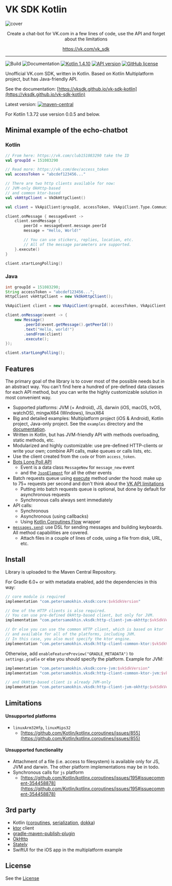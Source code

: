 # VK SDK Kotlin
![cover](docs/images/cover.png)

<p align="center">Create a chat-bot for VK.com in a few lines of code, use the API and forget about the limitations</p>
<p align="center"><a href="https://vk.com/vk_sdk">https://vk.com/vk_sdk</a></p>

---

![Build](https://github.com/vksdk/vk-sdk-kotlin/workflows/Release/badge.svg) ![Documentation](https://github.com/vksdk/vk-sdk-kotlin/workflows/Documentation/badge.svg) [![Kotlin 1.4.10](https://img.shields.io/badge/Kotlin-1.4.10-blue.svg?style=flat)](http://kotlinlang.org) [![API version](https://img.shields.io/badge/API%20version-5.103+-blue?style=flat&logo=vk&logoColor=white)](https://vk.com/dev/versions)
[![GitHub license](https://img.shields.io/badge/License-MIT-yellow.svg?style=flat)](https://github.com/vksdk/vk-sdk-kotlin/blob/master/LICENSE)

Unofficial VK.com SDK, written in Kotlin.
Based on Kotlin Multiplatform project, but has Java-friendly API.

See the documentation: [https://vksdk.github.io/vk-sdk-kotlin](https://vksdk.github.io/vk-sdk-kotlin)

Latest version:  [![maven-central](https://img.shields.io/badge/Maven%20Central-0.0.7-yellowgreen?style=flat)](https://search.maven.org/search?q=g:com.petersamokhin.vksdk)

For Kotlin 1.3.72 use version 0.0.5 and below.

## Minimal example of the echo-chatbot

### Kotlin
```kotlin
// From here: https://vk.com/club151083290 take the ID
val groupId = 151083290

// Read more: https://vk.com/dev/access_token
val accessToken = "abcdef123456..."

// There are two http clients available for now: 
// JVM-only OkHttp-based
// and common ktor-based
val vkHttpClient = VkOkHttpClient()

val client = VkApiClient(groupId, accessToken, VkApiClient.Type.Community, VkSettings(vkHttpClient))

client.onMessage { messageEvent ->
    client.sendMessage {
        peerId = messageEvent.message.peerId
        message = "Hello, World!"

        // You can use stickers, replies, location, etc.
        // All of the message parameters are supported.
    }.execute()
}

client.startLongPolling()
```

### Java
```java
int groupId = 151083290;
String accessToken = "abcdef123456...";
HttpClient vkHttpClient = new VkOkHttpClient();

VkApiClient client = new VkApiClient(groupId, accessToken, VkApiClient.Type.Community, new VkSettings(vkHttpClient));

client.onMessage(event -> {
    new Message()
        .peerId(event.getMessage().getPeerId())
        .text("Hello, world!")
        .sendFrom(client)
        .execute();
});

client.startLongPolling();
```

## Features
The primary goal of the library is to cover most of the possible needs but in an abstract way.
You can't find here a hundred of pre-defined data classes for each API method, but you can write the highly customizable solution in most convenient way.

- Supported platforms: JVM (+ Android), JS, darwin (iOS, macOS, tvOS, watchOS), mingwX64 (Windows), linuxX64
- Big and detailed examples: Multiplatform project (iOS & Android), Kotlin project, Java-only project. See the `examples` directory and the [documentation](https://vksdk.github.io/vk-sdk-kotlin/usage/).
- Written in Kotlin, but has JVM-friendly API with methods overloading, static methods, etc.
- Modularized and highly customizable: use pre-defined HTTP-clients or write your own; combine API calls, make queues or calls lists, etc.
- Use the client created from the `code` or from `access_token`.
- [Bots Long Poll API](https://vk.com/dev/bots_longpoll)
    - Event is a data class `MessageNew` for `message_new` event
    - and the [`JsonElement`](https://github.com/Kotlin/kotlinx.serialization) for all the other events
- Batch requests queue using [execute](https://vk.com/dev/execute) method under the hood: make up to 75+ requests per second and don't think about the [VK API limitations](https://vk.com/dev/api_requests?f=Limits%20and%20recommendations)
    - Putting into batch requests queue is optional, but done by default for asynchronous requests
    - Synchronous calls always sent immediately
- API calls:
    - Synchronous
    - Asynchronous (using callbacks)
    - Using [Kotlin Coroutines Flow](https://kotlinlang.org/docs/reference/coroutines/flow.html) wrapper
- [`messages.send`](https://vk.com/dev/messages.send): use DSL for sending messages and building keyboards. All method capabilities are covered.
    - Attach files in a couple of lines of code, using a file from disk, URL, etc.
  
## Install
Library is uploaded to the Maven Central Repository.

For Gradle 6.0+ or with metadata enabled, add the dependencies in this way:
```groovy
// core module is required
implementation "com.petersamokhin.vksdk:core:$vkSdkVersion"

// One of the HTTP clients is also required.
// You can use pre-defined OkHttp-based client, but only for JVM.
implementation "com.petersamokhin.vksdk:http-client-jvm-okhttp:$vkSdkVersion"

// Or else you can use the common HTTP client, which is based on ktor 
// and available for all of the platforms, including JVM.
// In this case, you also must specify the ktor engine.
implementation "com.petersamokhin.vksdk:http-client-common-ktor:$vkSdkVersion"
```

Otherwise, add `enableFeaturePreview("GRADLE_METADATA")` to `settings.gradle` or else you should specify the platform.
Example for JVM:
```groovy
implementation "com.petersamokhin.vksdk:core-jvm:$vkSdkVersion"
implementation "com.petersamokhin.vksdk:http-client-common-ktor-jvm:$vkSdkVersion"

// and OkHttp-based client is already JVM-only
implementation "com.petersamokhin.vksdk:http-client-jvm-okhttp:$vkSdkVersion"
```

## Limitations
#### Unsupported platforms
- `linuxArm32Hfp`, `linuxMips32`
    - [https://github.com/Kotlin/kotlinx.coroutines/issues/855](https://github.com/Kotlin/kotlinx.coroutines/issues/855)

#### Unsupported functionality
- Attachment of a file (i.e. access to filesystem) is available only for JS, JVM and darwin. The other platform implementations may be in todo. 
- Synchronous calls for `js` platform
    - [https://github.com/Kotlin/kotlinx.coroutines/issues/195#issuecomment-354458878](https://github.com/Kotlin/kotlinx.coroutines/issues/195#issuecomment-354458878)

## 3rd party
- Kotlin ([coroutines](https://github.com/Kotlin/kotlinx.coroutines), [serialization](https://github.com/Kotlin/kotlinx.serialization), [dokka](https://github.com/Kotlin/dokka))
- [ktor](https://github.com/ktorio/ktor) client
- [gradle-maven-publish-plugin](https://github.com/vanniktech/gradle-maven-publish-plugin)
- [OkHttp](https://github.com/square/okhttp)
- [Stately](https://github.com/touchlab/Stately)
- SwiftUI for the iOS app in the multiplatform example

## License
See the [License](https://github.com/vksdk/vk-sdk-kotlin/blob/master/LICENSE)
